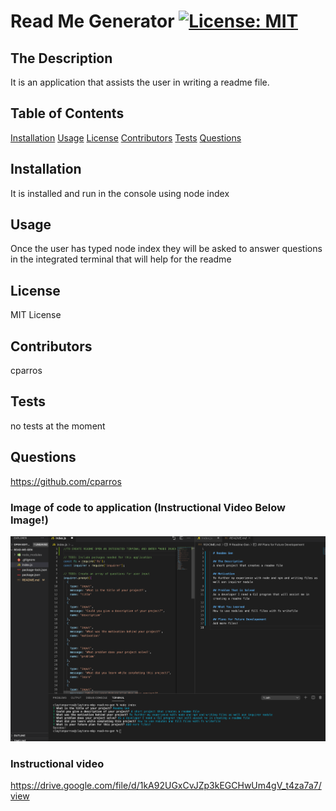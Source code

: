 
  # Read Me Generator [![License: MIT](https://img.shields.io/badge/License-MIT-yellow.svg)](https://opensource.org/licenses/MIT)
  
  ## The Description
  It is an application that assists the user in writing a readme file.

  ## Table of Contents
  [Installation](#installation)
  [Usage](#usage)
  [License](#License)
  [Contributors](#Contributors)
  [Tests](#Tests)
  [Questions](#Questions)

  ## Installation
  It is installed and run in the console using node index

  ## Usage
  Once the user has typed node index they will be asked to answer questions in the integrated terminal that will help for the readme

  ## License
  MIT License

  ## Contributors
  cparros

  ## Tests
  no tests at the moment

  ## Questions
  https://github.com/cparros

  ### Image of code to application (Instructional Video Below Image!)
  ![screenshot](./Images/readmeGen.png)

  ### Instructional video
  https://drive.google.com/file/d/1kA92UGxCvJZp3kEGCHwUm4gV_t4za7a7/view
  
